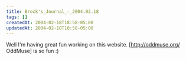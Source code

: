 ```yaml
---
title: Brock's_Journal_-_2004.02.18
tags: []
createdAt: 2004-02-18T18:58-05:00
updatedAt: 2004-02-18T18:58-05:00
---
```


Well I'm having great fun working on this website. [http://oddmuse.org/ OddMuse] is so fun :)


